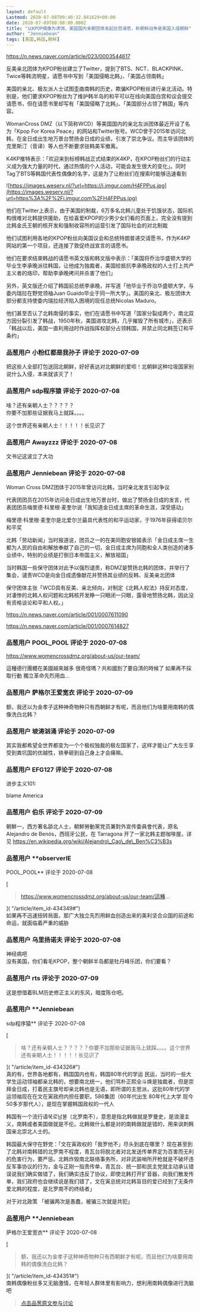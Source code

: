 ```yaml
---
layout: default
Lastmod: 2020-07-08T09:40:32.041629+00:00
date: 2020-07-09T00:00:00.000Z
title: "以KPOP偶像为诱饵，美国国内亲朝团体发起白宫请愿，称朝鲜战争是美国入侵朝鲜"
author: "Jenniebean"
tags: [美国,韩国,朝鲜]
---
```


https://n.news.naver.com/article/023/0003544617  
  
反美亲北团体为KPOP粉丝建立了Twitter，提到了BTS、NCT、BLACKPINK、Twice等韩流明星，请愿书中写到「美国侵略北韩」、「美国占领南韩」  
  
  
美国的亲北、极左派人士试图歪曲南韩的历史，欺骗KPOP粉丝进行亲北活动。特别是，他们要求KPOP粉丝为了维护韩半岛的和平可以在线向美国白宫和议会提交请愿书，但在请愿书里却写有「美国侵略了北韩」、「美国部分占领了韩国」等内容。  
  
  
WomanCross DMZ（以下简称WCD）等美国国内的亲北左派团体最近开设了名为「Kpop For Korea Peace」的网站和Twitter账号。WCD曾于2015年访问北韩，在金日成出生地万景台赞扬金日成的业绩，引发了崇北争议。而主导该团体的克里斯汀（音译）等人也不断要求驻韩美军撤离。  
  
  
K4KP推特表示：「欢迎来到标榜韩战正式结束的K4KP，在KPOP粉丝们的行动主义成为强大力量的时代，通过热情的个人活动，可能会发生很大的变化」。同时Tag了BTS等韩国代表性偶像的名字，这是为了让粉丝们在搜索时能够迅速看到  
  
![https://images.weserv.nl/?url=https://i.imgur.com/H4FPPus.jpg](https://images.weserv.nl/?url=https%3A%2F%2Fi.imgur.com%2FH4FPPus.jpg)  
  
他们在Twitter上表示，由于美国的制裁，6万多名北韩儿童处于饥饿状态，国际机构很难对北韩提供援助，在给喜爱KPOP的少男少女们看的页面上，完全没有提到北韩金氏王朝的核开发和强制收容所的运营引发了国际社会的对北制裁  
  
  
他们试图利用各地的KPOP粉丝向美国议会和总统特朗普递交请愿书，作为K4KP网站的第一个项目，还连接了敦促终战宣言的请愿书。  
  
  
他们在要求结束韩战的请愿书英文版和韩文版中表示：「美国将乔治华盛顿大学的毕业生李承晚派往韩国，让他成为独裁者，美国给抵抗李承晚政权的人士打上共产主义者的烙印，帮助李承晚拷问并杀害了他们」  
  
  
另外，英文版还介绍了韩国前总统李承晚，并写道「他毕业于乔治华盛顿大学，与委内瑞拉在野党领袖Juan Guaido毕业于同一所大学」。美国的亲北、极左团体大部分都支持使委内瑞拉经济陷入困境的现任总统Nicolas Maduro。  
  
  
他们甚至否认了北韩南侵的事实，他们在请愿书中写道「国家分裂成两个，南北双方因分裂引发了韩战，1950年秋，美国进攻北韩，几乎摧毁了所有城市」，还表示「韩战以后，美国一直利用战时作战指挥权部分占领韩国，并禁止同北韩签订和平条约」

            
### 品葱用户 **小粉红都是我孙子** 评论于 2020-07-09
        
把这些人全部打包送回北朝鲜，好好表达对北朝鲜的爱呗！北朝鲜这种垃圾国家别说什么入侵，本来就该灭了！
        


            
### 品葱用户 **sdp程序猿** 评论于 2020-07-08
        
啥？还有亲朝人士？？？？？  
你要不加那些证据我马上就踩。。。。  
  
这个世界还有亲朝人士！！！！！长见识了
        


            
### 品葱用户 **Awayzzz** 评论于 2020-07-08
        
文书记这波立了大功
        


            
### 品葱用户 **Jenniebean** 评论于 2020-07-08
        
Woman Cross DMZ团体于2015年曾访问北韩，当时亲北发言引起争议  
  
  
代表团团员在2015年访问金日成出生地万景台时，做出了赞扬金日成的发言，代表团团员梅里德·科里根·麦奎尔说「我知道金日成主席的革命生涯，深受感动」  
  
  
梅里德·科里根·麦奎尔是北爱尔兰最具代表性的和平运动家，于1976年获得诺贝尔和平奖  
  
  
北韩「劳动新闻」当时报道说，团员之一的在美同胞安银姬表示「金日成主席一生都为人民的自由和解放奉献了自己的一切，金日成主席为同胞和全人类创造的诸多业绩中，特别的业绩是打倒日本帝国主义，解放祖国」  
  
  
当时韩国一些保守团体对此予以强烈谴责，称DMZ是赞扬北韩的团体，并举行了集会，谴责WCD是向金日成遗像献花并赞扬其业绩的反韩、反美亲北团体  
  
  
保守团体主张「WCD具有反美、亲北倾向，对制定《北韩人权法》持反对态度，对凄惨的北韩人权问题和北韩核开发睁一只眼闭一只眼，露骨地赞扬北韩，因此没有资格谈论和平和人权。」  
  
  
https://n.news.naver.com/article/001/0007611090  
  
  
https://n.news.naver.com/article/001/0007614827
        


            
### 品葱用户 **POOL_POOL** 评论于 2020-07-08
        
https://www.womencrossdmz.org/about-us/our-team/  
  
這種德行團體在美國越來越多 很奇怪嗎？共和國到了要自清的時候了 如果再不採取行動 獨立革命先烈用血...
        


            
### 品葱用户 **萨格尔王爱宽衣** 评论于 2020-07-09
        
额，我还以为金孝子这种神奇物种只有西朝鲜才有呢，而且他们为啥要用南韩的偶像洗白北韩？
        


            
### 品葱用户 **坡涛汹涌** 评论于 2020-07-09
        
其实我都希望全世界都变为一个个极权独裁的极左国家了，这样才能让广大左壬享受到粪坑国的优越性，铁拳砸到自己身上才会痛嘛。
        


            
### 品葱用户 **EFG127** 评论于 2020-07-08
        
进步主义101:  
  
blame America
        


            
### 品葱用户 **伯乐** 评论于 2020-07-09
        
朝鮮一，西方著名舔北人士，朝鮮勞動黨党员兼對外宣传委員會代表，原名 Alejandro de Benós，西班牙公民，在 Tarragona 开了一家北韩主题咖啡屋。详见 https://en.wikipedia.org/wiki/Alejandro\_Cao\_de\_Ben%C3%B3s
        


            
### 品葱用户 **observerIE 
POOL_POOL** 评论于 2020-07-08
        
[

> https://www.womencrossdmz.org/about-us/our-team/這種...

]( "/article/item_id-434349#")  
如果再不迅速扭转局面，那广大独立先烈用鲜血创造出来的美利坚合众国的前途和命运，就面临着严重的威胁
        


            
### 品葱用户 **乌里扬诺夫** 评论于 2020-07-08
        
神经病吧  
没有美国，你们看毛KPOP，整个朝鲜半岛都是牡丹峰乐团，你们要看？
        


            
### 品葱用户 **rts** 评论于 2020-07-09
        
这是想借着BLM历史修正主义的东风，暗度陈仓吧。
        


            
### 品葱用户 **Jenniebean 
sdp程序猿** 评论于 2020-07-08
        
[

> 啥？还有亲朝人士？？？？？你要不加那些证据我马上就踩。。。。这个世界还有亲朝人士！！！！！长见识了

]( "/article/item_id-434326#")  
真的有，世界各地都有，韩国国内也有，韩国80年代的学运 民运，当时的一些大学生运动领袖都亲北韩的，想要南北统一，他们骂朴正熙全斗焕是独裁者，但是崇拜金日成，打着民主旗号却亲北韩也是无语，即所谓的主思派，这批80年代的学运领袖现在在文在寅政府内担任要职，586集团（60年代出生 80年代上大学 现今50多岁那代人），是现在掌握韩国政权的一代人  
  
韩国有一个流行语북로남불（北罗南不），意思是指北韩做就是罗曼史，是浪漫主义，南韩或者美国做就是不伦。北韩做什么都是对的南韩做就是错的，用来讽刺韩国亲北崇北人士的。  
  
韩国最大保守在野党：「文在寅政权的「我罗他不」尽头到底在哪里？ 现在甚至到了北韩对南韩错的北罗南不程度，青瓦台将脱北者对北发送传单界定为百害而无利的危害行为，要严惩。北韩炸毁南北联络事务所，对非武装哨所开枪就是不破坏违反军事协议的行为，金与正刚一指责传单，青瓦台、统一部和民主党就主动承认错误说我们确实做错了，我们确实违反了协议，即使北韩打开扩音器，向我们散发传单，我们政府也会继续说是我们错了，文在寅总统对北韩盲目的爱已经到了无条件爱北韩的程度，是北罗南不的终结者」  
  
对于对北政策 「被骗两次是愚蠢，被骗三次就是共犯」
        


            
### 品葱用户 **Jenniebean 
萨格尔王爱宽衣** 评论于 2020-07-08
        
[

> 额，我还以为金孝子这种神奇物种只有西朝鲜才有呢，而且他们为啥要用南韩的偶像洗白北韩？

]( "/article/item_id-434351#")  
南韩偶像粉丝多又无脑激情，在年轻人群体里有影响力，想利用南韩偶像进行洗脑吧
        






> [点击品葱原文参与讨论](https://pincong.rocks/article/21361)


